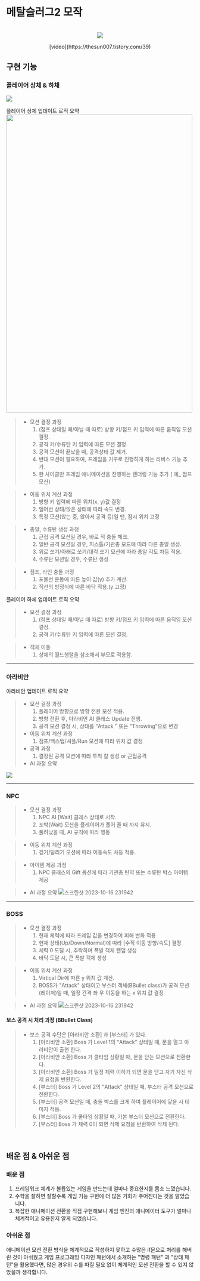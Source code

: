 # 메탈슬러그2 모작

<p align="center">
  <br>
  <img src="https://github.com/thesun007/metal-slug/assets/39186061/2a131ebb-a93b-499b-8180-20fb9726a9c3.png">
  <br>
</p>
<p align="center">
[video](https://thesun007.tistory.com/39)
</p>


## 구현 기능

### 플레이어 상체 & 하체
<img src="https://github.com/thesun007/metal-slug/assets/39186061/f126b630-ec59-4232-b17f-d5f494972753">  


플레이어 상체 업데이트 로직 요약  
<img src="https://github.com/thesun007/metal-slug/assets/39186061/06cb69a1-e7f6-49f5-a71f-651dbe7b733d" width="500px" height="800px">  


> - 모션 결정 과정
> 	1. (점프 상태일 때/아닐 때 따로) 방향 키/점프 키 입력에 따른 움직임 모션 결정.
> 	1. 공격 키/수류탄 키 입력에 따른 모션 결정.
> 	1. 공격 모션이 끝났을 때, 공격상태 값 제거.
> 	1. 반대 모션이 필요하여, 프레임을 거꾸로 진행하게 하는 리버스 기능 추가.
> 	1. 한 사이클만 프레임 애니메이션을 진행하는 렌더링 기능 추가 ( 예_ 점프 모션)

> + 이동 위치 계산 과정
>	1. 방향 키 입력에 따른 위치(x, y)값 결정
>	2. 일어선 상태/앉은 상태에 따라 속도 변경.
>	3. 특정 모션(앉는 중, 앉아서 공격 등)일 땐, 잠시 위치 고정

> + 총알, 수류탄 생성 과정
>	1. 근접 공격 모션일 경우, 바로 적 충돌 체크.
>	2. 일반 공격 모션일 경우, 피스톨/기관총 모드에 따라 다른 총알 생성.
>	3. 위로 쏘기/아래로 쏘기/대각 쏘기 모션에 따라 총알 각도 차등 적용.
>	4. 수류탄 모션일 경우, 수류탄 생성 

> + 점프, 라인 충돌 과정
>	1. 포물선 운동에 따른 높이 값(y) 추가 계산.
>	2. 직선의 방정식에 따른 바닥 적용.(y 고정)  
  
플레이어 하체 업데이트 로직 요약
> + 모션 결정 과정
>	1. (점프 상태일 때/아닐 때 따로) 방향 키/점프 키 입력에 따른 움직임 모션 결정.
>	2. 공격 키/수류탄 키 입력에 따른 모션 결정.

> + 객체 이동 
>	1. 상체의 월드행렬을 참조해서 부모로 적용함.  
--- 
### 아라비안
아라비안 업데이트 로직 요약
> + 모션 결정 과정
>	1. 플레이어 방향으로 방향 전환 모션 적용.
>	2. 방향 전환 후, 아라비안 AI 클래스 Update 진행.
>	3. 공격 모션 결정 시, 상태를 “Attack＂또는 “Throwing”으로 변경
> + 이동 위치 계산 과정
>	1. 점프/백스탭/셔플/Run 모션에 따라 위치 값 결정
> + 공격 과정
>	1. 결정된 공격 모션에 따라 투척 칼 생성 or 근접공격
> + AI 과정 요약
<img src="https://github.com/thesun007/metal-slug/assets/39186061/c046d712-9348-41a7-8011-7d063433d40b">  

---  
### NPC
> - 모션 결정 과정
>	1. NPC AI [Wait] 클래스 상태로 시작.
>	2. 포박(Wait) 모션을 플레이어가 풀어 줄 때 까지 유지.
>	3. 풀려났을 때, AI 규칙에 따라 행동  

> - 이동 위치 계산 과정
>	1. 걷기/달리기 모션에 따라 이동속도 차등 적용.  

> - 아이템 제공 과정
>	1. NPC 클래스의 Gift 옵션에 따라 기관총 탄약 또는 수류탄 박스 아이템 제공  

> - AI 과정 요약
![스크린샷 2023-10-16 231942](https://github.com/thesun007/metal-slug/assets/39186061/55436c6a-2b15-4599-bf43-a33fc6f337e7)

---
### BOSS
> - 모션 결정 과정
>	1. 현재 체력에 따라 프레임 값을 변경하여 피해 변화 적용
>	2. 현재 상태(Up/Down/Normal)에 따라 [수직 이동 방향/속도] 결정
>	3. 체력 0 도달 시, 추락하며 폭발 객체 랜덤 생성
>	4. 바닥 도달 시, 큰 폭발 객체 생성

> - 이동 위치 계산 과정
>	1. Virtical Dir에 따른 y 위치 값 계산.
>	2. BOSS가 "Attack" 상태이고 부스터 객체(BBullet class)가 공격 모션(레이저)일 때, 일정 간격 좌 우 이동을 하는 x 위치 값 결정  

> - AI 과정 요약
![스크린샷 2023-10-16 231942](https://github.com/thesun007/metal-slug/assets/39186061/4eb3ee16-1e55-401f-bd99-4f0dc61faeae)

#### 보스 공격 시 처리 과정 (BBullet Class)
> - 보스 공격 수단은 [아라비안 소환] 과 [부스터] 가 있다.
>	1. [아라비안 소환] Boss 가 Level 1의 “Attack” 상태일 때, 문을 열고 아라비안이 출현 한다.
>	2. [아라비안 소환] Boss 가 쿨타임 상황일 때, 문을 닫는 모션으로 전환한다. 
>	3. [아라비안 소환] Boss 가 일정 체력 이하가 되면 문을 닫고 자기 자신 삭제 요청을 반환한다.
>	4. [부스터] Boss 가 Level 2의 “Attack” 상태일 때, 부스터 공격 모션으로 전환한다.
>	5. [부스터] 공격 모션일 때, 충돌 박스를 크게 하여 플레이어에 닿을 시 데미지 적용.
>	6. [부스터] Boss 가 쿨타임 상황일 때, 기본 부스터 모션으로 전환한다.
>	7. [부스터] Boss 가 체력 0이 되면 삭제 요청을 반환하여 삭제 된다.  



<br>

## 배운 점 & 아쉬운 점
### 배운 점
1. 프레임워크 체계가 볼륨있는 게임을 만드는데 얼마나 중요한지를 몸소 느꼈습니다.
2. 수학을 잘하면 잘할수록 게임 기능 구현에 더 많은 기회가 주어진다는 것을 알았습니다.
3. 복잡한 애니메이션 전환을 직접 구현해보니 게임 엔진의 애니메이터 도구가 얼마나 체계적이고 유용한지 알게 되었습니다.

### 아쉬운 점
애니메이션 모션 전환 방식을 체계적으로 작성하지 못하고 수많은 if문으로 처리를 해버린 것이 아쉬웠고
게임 프로그래밍 디자인 패턴에서 소개하는 "명령 패턴" 과 "상태 패턴"을 활용했다면, 많은 경우의 수를 따질 필요 없이 체계적인 모션 전환을 할 수 있지 않았을까 생각합니다.
